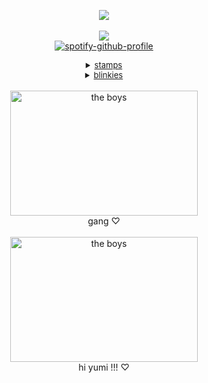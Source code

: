 <div align="center">

![](https://komarev.com/ghpvc/?username=ennis-del-mar&color=f2ddb6&style=plastic&label=✧&base=600)<br>
<br>
<img src="https://file.garden/aEiyzAAiJQqbXoUF/brokeback"><br>
[![spotify-github-profile](https://spotify-github-profile.kittinanx.com/api/view?uid=31blrcsa5a2jfah66gxcy2gdm6he&cover_image=true&theme=novatorem&show_offline=true&background_color=121212&interchange=false&bar_color=b09987&bar_color_cover=false)](https://github.com/kittinan/spotify-github-profile)

<details><summary style="font-size: 13px;" class="mb8"><u>stamps</u> </summary>

<p>
sorry if stamps are repeated i'm kidna stupi d.<br>
<img src="https://camo.githubusercontent.com/cc311d12be8ba74683996d5e3efa3e32b12d3b24b85f3121d52a83d31c374658/68747470733a2f2f66696c652e67617264656e2f5a7663392d5f426b476c3438674153742f74756d626c725f33666139663834386134636339343636396637386534313436373938633961665f37343264633137635f3130302e6a7067"><img src="https://camo.githubusercontent.com/499c4b4f2d53c1ab9f1fab9bdbd432ccbec8fa6f609d0911ac08afe9b08b1cc1/68747470733a2f2f66696c652e67617264656e2f5a7663392d5f426b476c3438674153742f74756d626c725f32346530313239313531323636363435366361313739326462326130396563395f61326466373361315f3130302e706e67"><img src="https://camo.githubusercontent.com/a098b7e8c409c00147cb939be470b2a9e6d1a4da8aa723a1ef35724b780cd13f/68747470733a2f2f66696c652e67617264656e2f5a7663392d5f426b476c3438674153742f74756d626c725f39653464613432363663623833323464306633616632633231343732303830635f34316136666361305f3130302e706e67"><img src="https://camo.githubusercontent.com/97808b82dc1c0578fd484e636e234589db1b3ec6a73e42c797dbc4cc6033651f/68747470733a2f2f66696c652e67617264656e2f5a7663392d5f426b476c3438674153742f676c6f77666163652e676966"><img src="https://camo.githubusercontent.com/e99c5e1a54c541fce65ec905e8788c57552082639ddbb430d54c717ac2a88787/68747470733a2f2f66696c652e67617264656e2f5a7663392d5f426b476c3438674153742f456c657068616e742d7374616d702e676966"><img src="https://camo.githubusercontent.com/c58fa86c85bf92e7c81421a988b7f7250043f7081770ede505488559fd991df7/68747470733a2f2f66696c652e67617264656e2f5a7663392d5f426b476c3438674153742f74756d626c725f33353230653562356330623638663761336666656665653737326638333361305f61336539663965365f3130302e77656270"><img src="https://camo.githubusercontent.com/bbccb36265d65ef47776f022e8dd1c40ea4793edf038aebcb64f2d28818450d7/68747470733a2f2f66696c652e67617264656e2f5a7663392d5f426b476c3438674153742f633131346461333164636439393761643666663639626230613138303338633466363232386437342e706e67"><img src="https://camo.githubusercontent.com/de83394d71a4c79f1b9a264d61fa05ef6e660ca68566d60e8ffce4ca15778fe5/68747470733a2f2f66696c652e67617264656e2f5a7663392d5f426b476c3438674153742f623239366164343665646163366338353432363532613237363136306265363334383564313139322e706e67"><img src="https://camo.githubusercontent.com/ae7f85aa2d84de9abd40b6b3661e572e56298854ad857b9aebaa58080cea165a/68747470733a2f2f66696c652e67617264656e2f5a7663392d5f426b476c3438674153742f34336562303066342e706e67"><img src="https://camo.githubusercontent.com/21f67238eb5ca18221ec1cd0d8601630a853513fd17109cd9fa6b670e6a61829/68747470733a2f2f66696c652e67617264656e2f5a7663392d5f426b476c3438674153742f6231332e706e67"><img src="https://camo.githubusercontent.com/447b059c25a39ce23bc1158f8a833f895f875f29adb0221bf633bf374240e27b/68747470733a2f2f66696c652e67617264656e2f5a7663392d5f426b476c3438674153742f74756d626c725f32346364386366396263346264613162383861356634616265616430313565635f61643332373231375f3130302e6a7067"><img src="https://camo.githubusercontent.com/f902bdb14d2cb47135bdf52ead1cab3a7a21a5a2a29c9be62ce61b6d5a66655e/68747470733a2f2f66696c652e67617264656e2f5a7663392d5f426b476c3438674153742f346463666632656130663163383339303466326330663738346536643433333539633065383932382e676966"><img src="https://camo.githubusercontent.com/f7623acacedb065d0cb6a21b5ff1f5e98505c6d0656ceacbccfb830b577ce254/68747470733a2f2f66696c652e67617264656e2f5a7663392d5f426b476c3438674153742f623731336463653332303437383463383162303436383235616633623363376363666537386466392e676966"><img src="https://camo.githubusercontent.com/e93ead2f1c19ef1c7484294f858c2262859d5e751831c98aea53490476834a75/68747470733a2f2f66696c652e67617264656e2f5a7663392d5f426b476c3438674153742f373564666132303736616433393461383061356563316130303039393631333230373635643636612e676966"><img src="https://camo.githubusercontent.com/1a2943fecade7135d00a99947b3b40d8ba0bf602161d593c946d3f652940866a/68747470733a2f2f66696c652e67617264656e2f5a7663392d5f426b476c3438674153742f74756d626c725f696e6c696e655f6f6e74346d77365373773175357276776a5f3530302e676966"><img src="https://camo.githubusercontent.com/b732639b40b9dd180f63a7932ac73c6dcb0723d38e49465f5385102336134620/68747470733a2f2f66696c652e67617264656e2f5a7663392d5f426b476c3438674153742f73696d6f6e2e676966"><img src="https://camo.githubusercontent.com/a6fcb94e5c9d1848bf4752b9f5e6f0f1214b3ddb9d20c6ebe2609c71d0d685ce/68747470733a2f2f66696c652e67617264656e2f5a7663392d5f426b476c3438674153742f643438633631626261343761646234356435373033313030623537636639623635353433363831342e706e67"><img src="https://camo.githubusercontent.com/f92aaacdfc3856beed3bb00194c9dc04bc4d37bc44d96c084562a5f2513f4c14/68747470733a2f2f66696c652e67617264656e2f5a7663392d5f426b476c3438674153742f6775696e65612e676966"><img src="https://camo.githubusercontent.com/f332484c1b89c0d65b6b75cc15034f6874a58fa80aeb4a696987759562ca6697/68747470733a2f2f66696c652e67617264656e2f5a7663392d5f426b476c3438674153742f6c75762d7a6f6d62696573312e6a7067"><img src="https://camo.githubusercontent.com/618aa25221dcebfd3cac8f0ee519d744247f0bb8fcff706ebb0471a12108e3b9/68747470733a2f2f66696c652e67617264656e2f5a7663392d5f426b476c3438674153742f656d6f73686176656665656c696e68322e676966"><img src="https://camo.githubusercontent.com/a232b5795e48b4ee2c46ea37e4ed7db80fed91f8a274c020ed4c9320591f4365/68747470733a2f2f66696c652e67617264656e2f5a7663392d5f426b476c3438674153742f6361727365617468656164726573742e6a7067"><img src="https://camo.githubusercontent.com/8b76dbec2d4462f1ace0df0ef1197ac6f8a4fe9ed0308cfa03b6af1910c979dd/68747470733a2f2f66696c652e67617264656e2f5a7663392d5f426b476c3438674153742f7072696e636573732e676966"><img src="https://camo.githubusercontent.com/5aa41693ea6f641fc727fc9cc9e90a8d82390f1974ca3c0d6b9c57a6bb01381e/68747470733a2f2f66696c652e67617264656e2f5a7663392d5f426b476c3438674153742f333839323439313531343034636663363937626164336566333130636530643537616637376561342e676966"><img src="https://camo.githubusercontent.com/184625a9341ff18affbd88c0bc2aa50c5b520bf637b403ecfd960d92290e7eef/68747470733a2f2f66696c652e67617264656e2f5a7663392d5f426b476c3438674153742f6c656f706172645f7072696e742e706e67"><img src="https://camo.githubusercontent.com/97024391f44fb1207cf1ca8d4d0208a2df634c6cad7d778dc45fc9254dbf34f9/68747470733a2f2f66696c652e67617264656e2f5a7663392d5f426b476c3438674153742f6e65706574612e676966"><img src="https://camo.githubusercontent.com/72ff32ce68266f23c4ce2a0782e8f09406b3d0bcfd4fe6f36e5f869847d5144d/68747470733a2f2f66696c652e67617264656e2f5a7663392d5f426b476c3438674153742f616561656165616561772e706e67"><img src="https://camo.githubusercontent.com/95d4ad3c7e491aaabf4e111567bfe74c9ef3d5b60f400662b34af458b39ae756/68747470733a2f2f66696c652e67617264656e2f5a7663392d5f426b476c3438674153742f333435346565306362393637313332663630623036636632363562636338623437613331313264622e676966"><img src="https://camo.githubusercontent.com/ac70ac568b454804c4ab5df90f6d18b92325c5d9e9eeb4de56073a428d7787bf/68747470733a2f2f66696c652e67617264656e2f5a7663392d5f426b476c3438674153742f3278444d66794d2e6a7067"><img src="https://camo.githubusercontent.com/8f7a691aea56d79a379b77a31e42a9795c9e2583a29b128f54f1561a7c33e9db/68747470733a2f2f66696c652e67617264656e2f5a7663392d5f426b476c3438674153742f36383164353932302e676966"><img src="https://camo.githubusercontent.com/f4c063bea5fb15da6656a77a318de2b1a1dee58560492dd23f4344f03b82531f/68747470733a2f2f66696c652e67617264656e2f5a7663392d5f426b476c3438674153742f64633833356a372d63323336623833662d373265372d343264392d613135662d3763393466653964376237612e706e67"><img src="https://camo.githubusercontent.com/9fc08ecc134cffcb978128d999cba73241a4ec2952be35dcd69b7b3bbfb6f416/68747470733a2f2f66696c652e67617264656e2f5a7663392d5f426b476c3438674153742f643270643268652d62323834633363622d303130642d343466322d613936332d6466613164356531383562642e676966"><img src="https://camo.githubusercontent.com/24f5635d35cc96df7485b515bdb61ecae39b4cd3349742771131396f521292ec/68747470733a2f2f66696c652e67617264656e2f5a7663392d5f426b476c3438674153742f6461726b5f74726565735f7374616d705f62795f673072656830756e645f64386a6363766b2d66756c6c766965772e706e67"><img src="https://camo.githubusercontent.com/166258db466de5b0dd17bfb987ea02b20ee4b38e3250d6eef7f6936f169e2bd5/68747470733a2f2f66696c652e67617264656e2f5a7663392d5f426b476c3438674153742f35336332663638302e706e67"><img src="https://camo.githubusercontent.com/9c7e86fd43b3250af3e133b037bc8a6198eedde79332da931b333a2b12fd5382/68747470733a2f2f66696c652e67617264656e2f5a7663392d5f426b476c3438674153742f666f726573745f6165735f7374616d705f62795f616d656b696e5f64396f6b3578322d66756c6c766965772e706e67"><img src="https://camo.githubusercontent.com/66eb830f059604f83fb5d6a2e1458729545f72f3f3243c85ead4cc5da8d3fd56/68747470733a2f2f66696c652e67617264656e2f5a7663392d5f426b476c3438674153742f6464376533767a2d34363933656536372d363565332d343764662d383734652d6135363463323361653164392e706e67"><img src="https://camo.githubusercontent.com/816500c61fe6b5167693ea1aa0df997379a0447ab188b8852292274c034dbeed/68747470733a2f2f66696c652e67617264656e2f5a7663392d5f426b476c3438674153742f737461726c69676874732e706e67"><img src="https://camo.githubusercontent.com/ce30e8fe25fb51e0c8403ebfbbf6cb202b223e7e1aa8f8dd26410baa3d89bcc6/68747470733a2f2f66696c652e67617264656e2f5a7663392d5f426b476c3438674153742f66756e6e795f6e6f697365735f62795f6372316b6b33745f643430706267372e706e67"><img src="https://camo.githubusercontent.com/811c7e3890fde8746a97efc59463c4e0bd4c597ab61e980d399bbb715fd26f3c/68747470733a2f2f66696c652e67617264656e2f5a7663392d5f426b476c3438674153742f6973776561722e676966"><img src="https://camo.githubusercontent.com/98fc7f1c8a80767d794bf7d615566fe870c2e0072b4a65702e77ed7c350240b6/68747470733a2f2f66696c652e67617264656e2f5a7663392d5f426b476c3438674153742f74756d626c725f66613262383365653330393534333537643139383864653033646530333861615f32376232613238665f3130302e706e67"><img src="https://camo.githubusercontent.com/a7fcc73f8b18ff37dfbdb5a88eaa767d181b1b97b45f1caff5f21a5247f1a8fe/68747470733a2f2f66696c652e67617264656e2f5a7663392d5f426b476c3438674153742f74756d626c725f39646366373833626464343364336665666636373634343136333162356230375f38323830393665305f3130302e6a7067"><img src="https://camo.githubusercontent.com/6ac29a4e004496c2d266850e2a3e45ae7b789a964a5550828670edc25a16e0cf/68747470733a2f2f66696c652e67617264656e2f5a7663392d5f426b476c3438674153742f74756d626c725f35366534356533613137333532386235353036353732393935633635393430615f31323331633733665f3130302e77656270"><img src="https://camo.githubusercontent.com/eb30aaeaecb94c7b458bdaa57441751fd2589c3551d57a3c91559a3b90e1e182/68747470733a2f2f66696c652e67617264656e2f5a7663392d5f426b476c3438674153742f74756d626c725f31643533643331326530633337343863363862616661643736616464353264305f65363835353433305f3130302e706e67"><img src="https://camo.githubusercontent.com/dfe325ed8634283895a75e0203e6a8b2af87b215ba302bca264e19ad99f2df8b/68747470733a2f2f66696c652e67617264656e2f5a7663392d5f426b476c3438674153742f74756d626c725f35656461646533623438363134386561313836633663333661646532646234665f61343662636235305f3130302e706e67"><img src="https://camo.githubusercontent.com/fd3982a54c95903351a6cad4bd546c98d1d412bb5c8405b320714277ce27eeeb/68747470733a2f2f66696c652e67617264656e2f5a7663392d5f426b476c3438674153742f74756d626c725f32643836666465396563336165326235643866633634376263653331373663325f65313464613638335f3130302e706e67"><img src="https://camo.githubusercontent.com/7507e9923a971647a7f7c0f71b55ff6dd6e469839e7e43bb656e6211e85b5b9d/68747470733a2f2f66696c652e67617264656e2f5a7663392d5f426b476c3438674153742f74756d626c725f38383330333032323434383432636263346336646366303834626566633838665f34626634316534385f3130302e706e67"><img src="https://camo.githubusercontent.com/33b1eb7d34cb12a859115c08b252e797d708e9ed71ccbf3774011502e6a53345/68747470733a2f2f66696c652e67617264656e2f5a7663392d5f426b476c3438674153742f74756d626c725f65333663313033333231633535346536383137663331333237656233376330365f38373366313566375f3130302e706e67"><img src="https://camo.githubusercontent.com/988dafbf2b846573198ac3d4bb3ac33693e29a95589bfbee320dd25044086269/68747470733a2f2f66696c652e67617264656e2f5a7663392d5f426b476c3438674153742f74756d626c725f34653231313062326565623463333433663764356161376566343835613732375f33393763613763315f3130302e706e67"><img src="https://camo.githubusercontent.com/12d7bef9595b689a07e1e8cc2762f81ae5e6ca0607af8b81aef7bec3ab70b0d7/68747470733a2f2f66696c652e67617264656e2f5a7663392d5f426b476c3438674153742f74756d626c725f65336665613835333065353334336433393636396431326234356639333533305f37336562623133625f3130302e6a7067"><img src="https://camo.githubusercontent.com/7c7259282f2b26bfa8dd15610db603e99b6802d62da570a795e6f0a0bcba2ed5/68747470733a2f2f66696c652e67617264656e2f5a7663392d5f426b476c3438674153742f6438352e706e67"><img src="https://camo.githubusercontent.com/3fdda8608659ed4fadb20c508a0c6eeb7e456ea682bacb5e3e58f98c9a7ec4b7/68747470733a2f2f66696c652e67617264656e2f5a7663392d5f426b476c3438674153742f33326135366336632e676966"><img src="https://camo.githubusercontent.com/973a0a7a14b997286116b3ad300328ca7bcb1252d3d9568024b0e43922b1ca68/68747470733a2f2f66696c652e67617264656e2f5a7663392d5f426b476c3438674153742f30396664353139342e706e67"><img src="https://camo.githubusercontent.com/a0fc6d9eaa53b09848ef0b9e1fd27c19c699324f5d23d93e4d3aff69bee68f9a/68747470733a2f2f66696c652e67617264656e2f5a7663392d5f426b476c3438674153742f64396534393232382e706e67"><img src="https://camo.githubusercontent.com/12c3bd78ed30fefaa4a5b01447730ad6180e53475e46808734023aa74ddb33c3/68747470733a2f2f66696c652e67617264656e2f5a7663392d5f426b476c3438674153742f6434313869667a2d35333930633730652d323730372d343636332d626566362d3534663366646164366665622e676966"><img src="https://camo.githubusercontent.com/dc3f6a47ecf2615128ff5aa05e1b98e1240313c109658a642418b897c64f8949/68747470733a2f2f66696c652e67617264656e2f5a7663392d5f426b476c3438674153742f2535455f2535455f7374616d702e676966"><img src="https://camo.githubusercontent.com/907f48887f6a98c815b80f9e0e754e3007387988b794a5876c8100848a87d702/68747470733a2f2f66696c652e67617264656e2f5a7663392d5f426b476c3438674153742f6436366461736f2d66636464643333392d363163342d343862662d623061382d3430323162346565306365362e676966"><img src="https://camo.githubusercontent.com/bef0988df1262f3793f92bc300b33ad1eeba4ef9127a141cd47f122a266e7a51/68747470733a2f2f66696c652e67617264656e2f5a7663392d5f426b476c3438674153742f62657468796c5f7374616d705f62795f7468656e6f6f646c65726562656c5f6438343031307a2d66756c6c766965772e706e67"><img src="https://camo.githubusercontent.com/080131807595dcc33d0c71033f2b61b455834f6448fac40bf378978573d46a76/68747470733a2f2f66696c652e67617264656e2f5a7663392d5f426b476c3438674153742f63726169675f785f74686f6d61735f7374616d705f62795f756e697465647374617465736b69645f6464637378737a2d66756c6c766965772e706e67"><img src="https://camo.githubusercontent.com/d3548667e9aa9fd0fbc0634935f94d00b8cb4b6e50302d322f30608b4707d18c/68747470733a2f2f66696c652e67617264656e2f5a7663392d5f426b476c3438674153742f646339673774772d64326138376632652d643138392d346430632d613561352d6332623465313161623433652e676966"><img src="https://camo.githubusercontent.com/0d540f948396bb696a6e2862bcc7c54c273ced38c51e19b619de83ce311b3abd/68747470733a2f2f66696c652e67617264656e2f5a7663392d5f426b476c3438674153742f63726169675f7475636b65725f7374616d705f62795f736b796c69696e65735f64326e6c30716d2d66756c6c766965772e706e67"><img src="https://camo.githubusercontent.com/b0854f2b638ffe30d3e0f65fb5b0b387b514f9048a107ce13dadc057f2a14eef/68747470733a2f2f66696c652e67617264656e2f5a7663392d5f426b476c3438674153742f64326a677534702d31383361333938622d393364382d343363642d623263332d3234616135613430326437382e676966"><img src="https://camo.githubusercontent.com/15177bd6ff7947d9d771d60d213c3513ab49ef184f58a559433e7e8e444281dd/68747470733a2f2f66696c652e67617264656e2f5a7663392d5f426b476c3438674153742f646f6e6e69655f6461726b6f5f7374616d705f62795f747275626273795f6434666e7879742d66756c6c766965772e706e67"><img src="https://camo.githubusercontent.com/95b0391765a2bc594b5d648bffe7baaff68d871bd778863be14506b14e2e46ca/68747470733a2f2f66696c652e67617264656e2f5a7663392d5f426b476c3438674153742f636f775f7374616d705f62795f7468656d61736b6564616e6464616d6e65645f646872387364682d66756c6c766965772e706e67"><img src="https://camo.githubusercontent.com/be5b63dc9fba2fa6e442c98a6236881c55c6c65e860ed3a4a02ae434da55fb35/68747470733a2f2f66696c652e67617264656e2f5a7663392d5f426b476c3438674153742f736e75666b696e5f7374616d705f62795f627567676f735f64396c397238372d66756c6c766965772e706e67"><img src="https://camo.githubusercontent.com/d284f80f1db54a39fff874bd7c0761e86bb1be10b2dfe63bab6c5cfa8b1ba590/68747470733a2f2f66696c652e67617264656e2f5a7663392d5f426b476c3438674153742f656e6e69732532302831292e706e67"><img src="https://camo.githubusercontent.com/b83128a7da34b30238f1e10ecd67f1edb8e977630c9b19f536db91ee964fed2e/68747470733a2f2f66696c652e67617264656e2f5a7663392d5f426b476c3438674153742f656e6e69736a61636b2532302831292e676966"><img src="https://camo.githubusercontent.com/bd50325c2ccab46fe8062255a5118572a28150f6c17635220504a60c2d8a90dc/68747470733a2f2f66696c652e67617264656e2f5a7663392d5f426b476c3438674153742f646a65357964752d31306334666566352d366134332d343036632d613132342d6239613066333165356361302532302831292e676966"><img src="https://camo.githubusercontent.com/14ef1106a58929b9df8a85fe9d285ffedb9260b32d90c6bf2f0dceb20f30e91f/68747470733a2f2f66696c652e67617264656e2f5a7663392d5f426b476c3438674153742f7374616d70253230283333292e676966"><img src="https://camo.githubusercontent.com/5ed8be285871f69028afab42f5959f521444dbac2a686c01d3c9dd51188a6a8f/68747470733a2f2f66696c652e67617264656e2f5a7663392d5f426b476c3438674153742f65373064356362322e706e67"><img src="https://camo.githubusercontent.com/7043ed7cbbf5f62ccdd55312666cbe6e6c647d54692409d6717c5e39a988b665/68747470733a2f2f66696c652e67617264656e2f5a7663392d5f426b476c3438674153742f323832656464326339623064636534396634353837656137306563623538626232376538343736622e706e67"><img src="https://camo.githubusercontent.com/e9dd82201fc86680e5a177406f032f6d46c22ce896515d67c634a1889bb87985/68747470733a2f2f66696c652e67617264656e2f5a7663392d5f426b476c3438674153742f353635366536396563616263313362346138386638363933383262633839346335653132373832392e706e67"><img src="https://camo.githubusercontent.com/b30341113dbddf5b57f81b9b3925548f3e78c5cd6bc3bd4d56bdd427c256929f/68747470733a2f2f66696c652e67617264656e2f5a7663392d5f426b476c3438674153742f37323433353535385f7538642e706e67"><img src="https://camo.githubusercontent.com/9528ab7981319050f8063725fca8cd6b82c0e1464371e59e4628aa68e8e760c2/68747470733a2f2f66696c652e67617264656e2f5a7663392d5f426b476c3438674153742f66373834653230665f6f726967696e616c2e676966"><img src="https://camo.githubusercontent.com/1e66c2e9afbb02a4e60cbd6e581e0b207aba678788d888fbff127307120394a6/68747470733a2f2f66696c652e67617264656e2f5a7663392d5f426b476c3438674153742f74756d626c725f696e6c696e655f7067726165356d52686131763131646a785f3534302e706e67"><img src="https://camo.githubusercontent.com/4da24f8507c431682f14de0af0cc51f267fed31ea9fd3e6926d4790df299696b/68747470733a2f2f66696c652e67617264656e2f5a7663392d5f426b476c3438674153742f646177327438332d62373632336433612d353639662d343634652d386666302d3031646362366531653666342e706e67"><img src="https://camo.githubusercontent.com/aa1e9bef28f004d5d404f1e45cde9d36b15cac66974f479047609136c54c525f/68747470733a2f2f66696c652e67617264656e2f5a7663392d5f426b476c3438674153742f74756d626c725f30626331633037386462656332353161626535323230346166376530333836635f36643833333266365f3130302e706e67"><img src="https://camo.githubusercontent.com/5b42da672ca1bad6628756f1aa822233145d522ca036754c9b8dc7995122706b/68747470733a2f2f66696c652e67617264656e2f5a7663392d5f426b476c3438674153742f6436626e3974312d32616464333961322d313934662d343733392d393138622d6139383962613262333430312e676966"><img src="https://camo.githubusercontent.com/bb39dd3acdd79d8eec934cac9fb2e0d78dd23f40faf145ac56d681fa79227592/68747470733a2f2f66696c652e67617264656e2f5a7663392d5f426b476c3438674153742f6234322e676966"><img src="https://file.garden/aEiyzAAiJQqbXoUF/tumblr_pxp4oopGC71xbgu08o7_100.webp"><img src="https://camo.githubusercontent.com/8074e937ec7cb10b9cec97b61054f8b5f8a5aa69ff7d7328214cdb82ec5c3d85/68747470733a2f2f66696c652e67617264656e2f5a7663392d5f426b476c3438674153742f47422d372d514d4d622d4d414535782d4c2e706e67"><img src="https://camo.githubusercontent.com/37611ea34f26d0df04ccf6e3e6e23693b3d721c9ac0cd8aaa596b11ffd1554a6/68747470733a2f2f66696c652e67617264656e2f5a7663392d5f426b476c3438674153742f4a537574545a502e706e67"><img src="https://camo.githubusercontent.com/a1c73bfbfdb7c4ccd66d48d48bfb5f993f9b1eb067e19c3eb018e49a4f7bf3c3/68747470733a2f2f66696c652e67617264656e2f5a7663392d5f426b476c3438674153742f54756d626c722d6c2d3137363334373534333836383937312e706e67"><img src="https://camo.githubusercontent.com/f65a0135de09081e9ad085ddc24e57ed28ac75167c42a9e9d8d9ecb979a01495/68747470733a2f2f66696c652e67617264656e2f5a7663392d5f426b476c3438674153742f6431706d6472322d38666666633636652d353830642d343764332d383836382d3735353935386266653438342e676966"><img src="https://camo.githubusercontent.com/8d344c163cde1c6989095c03c4c83c5f3d35edf0fcf6e284729c2c821c9f6925/68747470733a2f2f66696c652e67617264656e2f5a7663392d5f426b476c3438674153742f5374616d702d74656d706c6174652e706e67"><img src="https://camo.githubusercontent.com/cc1c14671d9dfc8be9dca31c033e2c1700f29681a79cbb8975b13d1271220200/68747470733a2f2f66696c652e67617264656e2f5a7663392d5f426b476c3438674153742f6467716d6d71732d31323962346162642d346230632d343735382d623566662d6463306139313338663639342e706e67"><img src="https://camo.githubusercontent.com/4be7f83c9fc9a001e93e2482dc70443f96df07a5ef4b23cf505b91be270a54b2/68747470733a2f2f66696c652e67617264656e2f5a7663392d5f426b476c3438674153742f646271766172352d39353063633237372d343864362d346434612d626662362d6666383037373037316362362e676966"><img src="https://camo.githubusercontent.com/261d1c95c80e0d82a9caf5e138122062edff961495da5daec50fdee1b3c0424a/68747470733a2f2f66696c652e67617264656e2f5a7663392d5f426b476c3438674153742f6579656c696e65722d7374616d702d62792d6b657a7a692d726f73652d643166343533612d66756c6c766965772e706e67"><img src="https://camo.githubusercontent.com/53ac5060e03ffb6af528ce38c2468b85c17a7598981b9c5148592202f294d73b/68747470733a2f2f66696c652e67617264656e2f5a7663392d5f426b476c3438674153742f646234676839792d32366539646337342d313339352d343931662d613034652d3237643465316134653232612e706e67"><img src="https://camo.githubusercontent.com/71f1eda25fd1df9a2217cc304f482b5669c0c083c2fe44420df6fe181a96d8fe/68747470733a2f2f66696c652e67617264656e2f5a7663392d5f426b476c3438674153742f643230656973302d35396533323834342d633862332d346464322d613733302d6233366433376266376662662e676966"><img src="https://camo.githubusercontent.com/34354a00e8397f103258cb63e4c950b7d8e9c0ed839485be802eb6f8a73d38c3/68747470733a2f2f66696c652e67617264656e2f5a7663392d5f426b476c3438674153742f6775696e6561322e676966"><img src="https://camo.githubusercontent.com/a7f46292f1fb4a257a7b6ef62fc90481fcd654e313000b892362bb0430e89e71/68747470733a2f2f66696c652e67617264656e2f5a7663392d5f426b476c3438674153742f646a357574657a2d61323634626133642d636437662d346638372d623934642d3131666439333862613338642e706e67"><img src="https://camo.githubusercontent.com/41cb9373eda1fbd45e4e61e92aebd60ec0b80f043b82b4ec75f18713549700b5/68747470733a2f2f66696c652e67617264656e2f5a7663392d5f426b476c3438674153742f635043726238362e706e67"><img src="https://camo.githubusercontent.com/4fee13e7ba715768fa672be0e9db6ec4236588a94017c87684e6f7ffc182d656/68747470733a2f2f66696c652e67617264656e2f5a7663392d5f426b476c3438674153742f6f726e616d656e742e706e67"><img src="https://camo.githubusercontent.com/58ea84578f4208b8f564c0286318c2385573b88b040581c395ea211ef3fc7bf5/68747470733a2f2f66696c652e67617264656e2f5a7663392d5f426b476c3438674153742f626c696e6b626c696e6b2e676966"><img src="https://camo.githubusercontent.com/04f3dd6101fae67d4c294fdc21ed4f21daacc4bb7a738b271b9d88b748920058/68747470733a2f2f66696c652e67617264656e2f5a7663392d5f426b476c3438674153742f6237316a30596f2e676966"><img src="https://camo.githubusercontent.com/61daec5d62780e9ad98d7e30fe2cfec47869762680b213e48c31db95d1da6d0b/68747470733a2f2f66696c652e67617264656e2f5a7663392d5f426b476c3438674153742f396747496852472e706e67"><img src="https://camo.githubusercontent.com/b19443eb7d0b55c135ae1f9510189b21b6f14d5aeae7e9d88352008dc0591a59/68747470733a2f2f66696c652e67617264656e2f5a7663392d5f426b476c3438674153742f4851574a4a67352e676966"><img src="https://camo.githubusercontent.com/cb6e83f6429f453394069b137cf28e088ddd26848cea25a62442e671f072121f/68747470733a2f2f66696c652e67617264656e2f5a7663392d5f426b476c3438674153742f633552423059362e706e67"><img src="https://camo.githubusercontent.com/da4bdf2cb7554d0d7e67c20da6066be4ad57935a92d6ec0dcbd56caf8d719eda/68747470733a2f2f66696c652e67617264656e2f5a7663392d5f426b476c3438674153742f74756d626c725f64616336646463373363383964303361393436306537626565313632323238615f36393865326665325f3130302e706e67"><img src="https://camo.githubusercontent.com/f201e017d099feec5e82f641e47195bd1b8707d48e4d309163aca03fe8215a82/68747470733a2f2f66696c652e67617264656e2f5a7663392d5f426b476c3438674153742f636c6f75642e706e67"><img src="https://camo.githubusercontent.com/306fe1d9ff042748b75e6bf42f22a533225d0c82374ad9450af6631fdf1ff628/68747470733a2f2f66696c652e67617264656e2f5a7663392d5f426b476c3438674153742f326534623439366633656664376564633764613839643365666530353636326265306563323634322e676966"><img src="https://camo.githubusercontent.com/3793257e7fb9c594b79de5b73b95bd08f0f0cb697134bd6772634c98fa2cf54c/68747470733a2f2f66696c652e67617264656e2f5a7663392d5f426b476c3438674153742f6669676874636c75622e676966"><img src="https://camo.githubusercontent.com/8e1173638bcbcd79819d6cef12d6c813ebaf8cb86bacc920145a4f40e665c23b/68747470733a2f2f66696c652e67617264656e2f5a7663392d5f426b476c3438674153742f73696c6c792e706e67"><img src="https://camo.githubusercontent.com/9590b7fae8fba377f83c9773390209f39d2076e40207b5b0289b815df91663b0/68747470733a2f2f66696c652e67617264656e2f5a7663392d5f426b476c3438674153742f79742d626f7878792e706e67"><img src="https://camo.githubusercontent.com/408a141164789ddf9b7c030d522fb4565097d2de7b3ffa89e4d615ef68318645/68747470733a2f2f66696c652e67617264656e2f5a7663392d5f426b476c3438674153742f736f75746865726e676f7468696331352e706e67"><img src="https://camo.githubusercontent.com/b5de0204e668f61d8acaa484d519ff850a450a972442efeacc2eb4e09483d42a/68747470733a2f2f66696c652e67617264656e2f5a7663392d5f426b476c3438674153742f643772356d31642d61353532653664362d376233352d343030652d393434352d6239326665333336336536392e706e67"><img src="https://camo.githubusercontent.com/8badc5894b6e3baa7513842fe0a865efb94f1860d3032eb0a0113182388fb455/68747470733a2f2f66696c652e67617264656e2f5a7663392d5f426b476c3438674153742f6374726c7a2e706e67"><img src="https://camo.githubusercontent.com/3b04e7b1f0cdfe8a45fe16d2b987de9a14ea21d84b6a322d49b54cd48ea5f360/68747470733a2f2f66696c652e67617264656e2f5a7663392d5f426b476c3438674153742f656d6f392e676966"><img src="https://camo.githubusercontent.com/429c1cf6c4f8633f1eedf7068c740ff5ee964c63918019819744849c89fbb786/68747470733a2f2f66696c652e67617264656e2f5a7663392d5f426b476c3438674153742f5746534c4567722e676966"><img src="https://camo.githubusercontent.com/4e64e84f9f378aaf2d78d80bbb9e1dfe6aa423124dc88970073b6b9ff7546404/68747470733a2f2f66696c652e67617264656e2f5a7663392d5f426b476c3438674153742f74756d626c722d34336434343666306364613439323133306437303465623765373265353438392d36373634633234612d3130302e706e67"><img src="https://camo.githubusercontent.com/f4c909a1884b1f2bf1548edaaa54e73cbcde784c8f0e632bc613fb89152c01e2/68747470733a2f2f66696c652e67617264656e2f5a7663392d5f426b476c3438674153742f64366a6a75367a2d65343938666539382d356632612d346334662d623035382d6135616637663932363235362e706e67"><img src="https://camo.githubusercontent.com/bceefabd03d8f1c7aea0b3b1e617febb0620bf8f78dace90e202cf88873f086f/68747470733a2f2f66696c652e67617264656e2f5a7663392d5f426b476c3438674153742f54756d626c725f6c5f3132303533383731323235313132312e676966"><img src="https://camo.githubusercontent.com/5c0d883b3c000768127c70125677933a168a324652f4ea90a3764fbd29a7bddc/68747470733a2f2f66696c652e67617264656e2f5a7663392d5f426b476c3438674153742f74756d626c725f62626637623434306461353437666532663232323337323832343535353565345f33616363386530355f3130302e77656270"><img src="https://camo.githubusercontent.com/6437b7a6460aa36a67b83cf799e84caeef3188e8251cc4179af9fc19fb0c3757/68747470733a2f2f66696c652e67617264656e2f5a7663392d5f426b476c3438674153742f54756d626c725f6c5f3132303533373339393532333534322e676966"><img src="https://camo.githubusercontent.com/6bc5fd505f1750f1f53ab5ee0892663b70b95afdbe13d02503156e563706e943/68747470733a2f2f66696c652e67617264656e2f5a7663392d5f426b476c3438674153742f643437306134712d38643239306132362d626230632d346565362d613936612d6138663431353138356637352e676966"><img src="https://camo.githubusercontent.com/1c456f14cc2c01651894f195b75bc40a98df96fd44c5228f1e96df53da32df0c/68747470733a2f2f66696c652e67617264656e2f5a7663392d5f426b476c3438674153742f54756d626c725f6c5f3132303533363330323338323133312e676966"><img src="https://camo.githubusercontent.com/30a98e2ad57eeb405561b60c7ba975222ee149dee2abe79a24f025f848b746c2/68747470733a2f2f66696c652e67617264656e2f5a7663392d5f426b476c3438674153742f6579656c696e65722e706e67"><img src="https://camo.githubusercontent.com/4c5decaa01e86c2ad5aef2fbf6ca63294299398c501792d957461d99716a39b1/68747470733a2f2f66696c652e67617264656e2f5a7663392d5f426b476c3438674153742f6431336a3971622d61303833346136652d313237302d346266662d383432372d6461363430306334313931362e676966"><img src="https://camo.githubusercontent.com/3b0f194b19b358e41a0d972073fbce699bf4228a780e4681a25b1099640c3845/68747470733a2f2f66696c652e67617264656e2f5a7663392d5f426b476c3438674153742f74756d626c725f63393936613738326139623662653732643333343766363562643664373938635f31623065623361665f3130302e706e67"><img src="https://camo.githubusercontent.com/40a02ccfa877be18f2f2f53521ce0c7865129904f5b5b79daeb4c5ebf938029d/68747470733a2f2f66696c652e67617264656e2f5a7663392d5f426b476c3438674153742f74756d626c725f61306564306265656363343063303861333065316561633431663431366638315f32366237393033665f3130302e706e67"><img src="https://camo.githubusercontent.com/885135c33786226662cd88a72725afceca88f4fdf0a0c04b98f3959dfd948778/68747470733a2f2f66696c652e67617264656e2f5a7663392d5f426b476c3438674153742f74756d626c725f66313135323532303935323531386139663134386134346235383037626133375f33376562653362655f3130302e77656270"><img src="https://camo.githubusercontent.com/9946fbe211362e0a0314eb1e00138a0cf3d005ff61a37c991aaba2e245162004/68747470733a2f2f66696c652e67617264656e2f5a7663392d5f426b476c3438674153742f7374616d705f5f5f6578637573655f6d795f71756965746e6573735f62795f66756c6c6d6574616c5f7068616e746f6d5f64316c666d77752d66756c6c766965772e706e67"><img src="https://camo.githubusercontent.com/90714406e6709414ba66cbd7909f201549e53dde0f87e2e8a29e2281070fdffe/68747470733a2f2f66696c652e67617264656e2f5a7663392d5f426b476c3438674153742f494d472d383933392e706e67"><img src="https://camo.githubusercontent.com/92167ea7541d57b533731588812bebbb14ba2b4b03c9e94738868d203f71d00f/68747470733a2f2f66696c652e67617264656e2f5a7663392d5f426b476c3438674153742f643263357a64732d38393030396637382d333662662d343961362d613234342d6534653831616135616230632e676966"><img src="https://camo.githubusercontent.com/96264b3729971a9d0630575a8ab0ccbbf45d24312d431e898c31408ea6b05d3d/68747470733a2f2f66696c652e67617264656e2f5a7663392d5f426b476c3438674153742f74756d626c725f32326237313761346236663834363162316133386362373036336234616339355f38616230623333365f3130302e6a7067"><img src="https://camo.githubusercontent.com/0f52c884ae2a60b759044a86e9e5a84c11fa4b7dda64595da8b8aa5302a1c7db/68747470733a2f2f66696c652e67617264656e2f5a7663392d5f426b476c3438674153742f54756d626c725f6c5f3132303534323732373334393930362e676966"><img src="https://camo.githubusercontent.com/b6871f58c37a76f3df132eed0612149518c37ac33628d48c00e3fe582a5e8790/68747470733a2f2f66696c652e67617264656e2f5a7663392d5f426b476c3438674153742f37653861333537622e706e67"><img src="https://camo.githubusercontent.com/b50cb5c559c19f2954fe399226416dbc839ce734daa315dc49287d98591257f3/68747470733a2f2f66696c652e67617264656e2f5a7663392d5f426b476c3438674153742f726566726573682e676966"><img src="https://camo.githubusercontent.com/0e95b1f0283e2919ef78a4352d38a5be7bd4362defd7ff306e09ae04f6fe7731/68747470733a2f2f66696c652e67617264656e2f5a7663392d5f426b476c3438674153742f74756d626c725f33623663373030313964663365376530326530666462646162323236383132325f64386662373230635f3130302e706e67"><img src="https://camo.githubusercontent.com/e17fb87bfe7070139183b57ddb026d39b903a0383313bf153d9320e4cf945116/68747470733a2f2f66696c652e67617264656e2f5a7663392d5f426b476c3438674153742f34343430353636305f774a732e706e67"><img src="https://camo.githubusercontent.com/c52259bcc3701c00a59383204d46f7fe75d106189b523e02452c71b4d972a972/68747470733a2f2f66696c652e67617264656e2f5a7663392d5f426b476c3438674153742f74756d626c725f30633164626137386338623432356638333830323838353836373932396630375f30613764373965385f3130302e77656270"><img src="https://camo.githubusercontent.com/a184decb7ae4bab11874de91b163d29e86c1e1b99a8ebc6a8c8812d1b75c3373/68747470733a2f2f66696c652e67617264656e2f5a7663392d5f426b476c3438674153742f74756d626c725f38386164383632633034333439316331303636323932336439303637613835665f32633238313334305f3130302e706e67"><img src="https://camo.githubusercontent.com/ddafe81cb814572c16b631260fe0c6794dcbb8d696354acb7f1951368e5518a6/68747470733a2f2f66696c652e67617264656e2f5a7663392d5f426b476c3438674153742f556e7469746c65643633352d32303233303532393135353035302e706e67"><img src="https://camo.githubusercontent.com/d3f879421b90fe34a14aae099635a1da709eb0651a0aa11a7ccf0b7ae1ae9bbe/68747470733a2f2f66696c652e67617264656e2f5a7663392d5f426b476c3438674153742f6a6f686e626c756e742e676966"><img src="https://camo.githubusercontent.com/f954bc9a574deb23a93db4010a5c6999b1fa2300954ca39050304235935f88e3/68747470733a2f2f66696c652e67617264656e2f5a7663392d5f426b476c3438674153742f7374616d705f706172616d6f72652e706e67"><img src="https://camo.githubusercontent.com/125b27bf24868bdc25da7c14981484a614753f7d1049caaf477dc3687fbfc3ef/68747470733a2f2f66696c652e67617264656e2f5a7663392d5f426b476c3438674153742f695f6c6f76655f736e6f775f5f62795f695f7374616d702d64327a706a78382e676966"><img src="https://camo.githubusercontent.com/0374803db6eee62a949bc21f1001bc8d00bd02045e7bedfe3a2e8c4dfc0489c2/68747470733a2f2f66696c652e67617264656e2f5a7663392d5f426b476c3438674153742f643536613165392d63363936653363612d666163362d346362622d393131312d6534343737323138633034382e676966"><img src="https://camo.githubusercontent.com/211874ce6bde8ab95bb2abfc7216c46790fcdd52c6172cdddb04fb0bb37558b8/68747470733a2f2f66696c652e67617264656e2f5a7663392d5f426b476c3438674153742f6468376a7768782d62356461303432342d626433372d343735622d623034612d6238316462326331393735342e676966"><img src="https://camo.githubusercontent.com/96c6120af4423a45e12222e4834563314411068b5109e9d4d05a2c9f903ccfd9/68747470733a2f2f66696c652e67617264656e2f5a7663392d5f426b476c3438674153742f643734697864382d39346466336139332d313861372d343031642d616363612d3166376466323939313837302e706e67"><img src="https://camo.githubusercontent.com/31c42a5bfed5e48dc445a0af6dde4cc1f04cb5cbca0d3294e495facf847725eb/68747470733a2f2f66696c652e67617264656e2f5a7663392d5f426b476c3438674153742f643739727a6f382d66323639363436342d333638302d346163352d613634632d3538613761306362363830302e706e67"><img src="https://camo.githubusercontent.com/5e65f464a91f2369971dcab75d03a2fc6d8220cb09d943f8edf4b795458c4488/68747470733a2f2f66696c652e67617264656e2f5a7663392d5f426b476c3438674153742f6b6c652e706e67"><img src="https://camo.githubusercontent.com/815ee9ce7549bb2854813904abfffb03077a544f9d665d3d37d4ca57abe877f0/68747470733a2f2f66696c652e67617264656e2f5a7663392d5f426b476c3438674153742f6633352e706e67"><img src="https://camo.githubusercontent.com/487331b4f342762c47e4c2d46a0d4b556c021b7fd7a0a3f6143f4b528561d6bb/68747470733a2f2f66696c652e67617264656e2f5a7663392d5f426b476c3438674153742f64643475756a772d37333733373235352d376665352d343163662d626463312d3662623864663935306664372e706e67"><img src="https://camo.githubusercontent.com/2fcbd8b693c6c2b362aaba23fb6a66f4b7685b26c4bd2e9f357f6b49c170355f/68747470733a2f2f66696c652e67617264656e2f5a7663392d5f426b476c3438674153742f74756d626c725f64626237643165366536363735643932656162353462643934336462346163625f31663334643365635f3130302e706e67"><img src="https://camo.githubusercontent.com/e93727e5a7787d320b94e8cd1f9957c2561052e8b5d3e6125efe781688efadc3/68747470733a2f2f66696c652e67617264656e2f5a7663392d5f426b476c3438674153742f74756d626c725f61386463656138316232383536303664363330356336353961616663623761345f31396361303434395f3130302e706e67"><img src="https://camo.githubusercontent.com/73adaf56ab34cd27fabd7480903f0add9cc65d166a2285f21ff3ba7491de7970/68747470733a2f2f66696c652e67617264656e2f5a7663392d5f426b476c3438674153742f74756d626c725f37656639636237343464323236666162316662333830343537656432343363665f61383830343434645f3130302e77656270"><img src="https://camo.githubusercontent.com/9bf6fbad82421520ed6739b05db6d6d9b365afc7d18e2ffc0af219bb07a93fc1/68747470733a2f2f66696c652e67617264656e2f5a7663392d5f426b476c3438674153742f64326f666e336a2d62343234353137622d363264362d343266302d613533302d6139623066623933346138302e676966"><img src="https://camo.githubusercontent.com/6b39fd00fbc0961bb679c2ffb38543808ad211fe8db3b3388fdb15c61219ea63/68747470733a2f2f66696c652e67617264656e2f5a7663392d5f426b476c3438674153742f646136717879672d62383462653338322d336338372d343837622d383765662d6534383166363163363538392e706e67"><img src="https://camo.githubusercontent.com/e5aaee9bfcf7e817e4564117cff0e1439136ac31decd7485a5fdcff9b0be2afe/68747470733a2f2f66696c652e67617264656e2f5a7663392d5f426b476c3438674153742f6467677534616c2d34666636623638352d616632382d343837382d393764312d6230363361316563633533312e676966"><img src="https://camo.githubusercontent.com/220ffc750162805922da4c8fee01a46b5672d636bac7132ba09cb25bdf69030a/68747470733a2f2f66696c652e67617264656e2f5a7663392d5f426b476c3438674153742f6467677533386a2d31363864386139342d316432372d343363622d616665302d3839323263393863303134372e676966"><img src="https://camo.githubusercontent.com/60bcb6cd88922be5591cd4bc0aac8074b26c293c2317fa5a2ef6448f8fe6aa11/68747470733a2f2f66696c652e67617264656e2f5a7663392d5f426b476c3438674153742f626c61636b2d64726573736573342e706e67"><img src="https://camo.githubusercontent.com/ef4302a72793b6b9536793a6cd23f24eaa74d2a7059bc0132f0b0fae4784f9b7/68747470733a2f2f66696c652e67617264656e2f5a7663392d5f426b476c3438674153742f667572726574322e706e67"><img src="https://camo.githubusercontent.com/4fccabc568e039cba2697cdb47e7521b0a9e14978bdecabf2d89a8578524176a/68747470733a2f2f66696c652e67617264656e2f5a7663392d5f426b476c3438674153742f74756d626c725f64313835623237383838333235373232373362323432306338613863313133655f62366463653030625f3130302e706e67"><img src="https://camo.githubusercontent.com/144c08ce7e399ea2bcdbfb56715b9b5491dc8554501a280da638e76a28140db7/68747470733a2f2f66696c652e67617264656e2f5a7663392d5f426b476c3438674153742f74756d626c725f65316632376466333666666434613263633932343163633136326137333866345f62393234346461345f3130302e706e67"><img src="https://camo.githubusercontent.com/83209dadaab363db0cf6ec25f89df9ceb398d13229d6fe9dc1dd3eb8c1b26320/68747470733a2f2f66696c652e67617264656e2f5a7663392d5f426b476c3438674153742f74756d626c725f38626266373136383266393361633333316331343963346266366430383139655f37376436383565635f3130302e706e67"><img src="https://camo.githubusercontent.com/92eab2e4f49d18c8af3b93c7ac4ed18f4a303e0cacd97d38aa5bde531e3fa9e4/68747470733a2f2f66696c652e67617264656e2f5a7663392d5f426b476c3438674153742f64677777797a322d36396231623330662d336335632d343236352d393035392d3264663830393935663932632e676966"><img src="https://camo.githubusercontent.com/2afd2be6701831b1afbb9ddb1e4a7685b68adaa7f65332f81d70e75ac931b8cf/68747470733a2f2f66696c652e67617264656e2f5a7663392d5f426b476c3438674153742f31313731383235773735653737707873772e676966"><img src="https://camo.githubusercontent.com/3c01cb95c563d161101533743550c1a2649fea0c54bbe22af5f25d9295b7dcc3/68747470733a2f2f66696c652e67617264656e2f5a7663392d5f426b476c3438674153742f313835383733382d65366561382e676966"><img src="https://camo.githubusercontent.com/e8681d20c1be9209742e9ab22b420032893273c25c602987815411bc73749bf4/68747470733a2f2f66696c652e67617264656e2f5a7663392d5f426b476c3438674153742f736869702e706e67"><img src="https://camo.githubusercontent.com/47afc84bde4cb0b5fd3df48edb9ade7ec6fb560a2303a6fc7b129901221ed10e/68747470733a2f2f66696c652e67617264656e2f5a7663392d5f426b476c3438674153742f616e696d616c732d68616d737465722e676966"><img src="https://camo.githubusercontent.com/b1e9407c7583ff93ac45bd85e3606411e56e68d75e3c5c9bda0c51350b70d1a6/68747470733a2f2f66696c652e67617264656e2f5a7663392d5f426b476c3438674153742f43416f6b3862752e676966"><img src=""><img src="https://64.media.tumblr.com/3496654af3baa66e110568f3a5a2ef88/a31d88eb88d4582e-d2/s100x200/66d65c0edd5f26ccea483b6b8b550d0f1e6638ac.pnj"><img src="https://64.media.tumblr.com/c609d34fe0daa9ddd7e34fac2d706561/a0037b287e011bbd-03/s100x200/c0ff5ce387833234600c13a92d955795c1e924e8.pnj"><img src="https://64.media.tumblr.com/8a38402d0a7686bccd282a20fee5775d/a0037b287e011bbd-f8/s100x200/cbb0123a5f64b017c1a218b23fb62b726cc8a20c.gifv"><img src="https://64.media.tumblr.com/09fea44e99c7fe3cb0bacf95cfef631d/09ed613974f5691b-41/s100x200/53e54f449f6d14846feb377a0ceb3ab17e167b74.pnj"><img src="https://64.media.tumblr.com/9fdb180dde2152e2a3f8d65e9f787248/7ee776a47de38779-a5/s100x200/2e8cb109dbcba94fcb2bf064f5cf8156096a9192.gifv"><img src="https://64.media.tumblr.com/e95e18b1bc2e3b833c04fec4533d4c77/7ee776a47de38779-bb/s100x200/fdd8867078d94ad98dcaa0445c3e3325598da8c6.gifv"><img src="https://64.media.tumblr.com/211e13187cdcd153e98433e250f5e946/05e51809ca144598-75/s100x200/a450da7d57407ead0a3aa26948306310c37e060d.pnj"><img src="https://64.media.tumblr.com/5cc2b6660db0e04ceba862ff630796be/5ac7c5d6f23cab0a-35/s100x200/562cb97b97dfd80c78effe1439f5c3bb21425518.gifv"><img src="https://64.media.tumblr.com/8b842585b295bc3334e88d39627480b9/6f072ea04e7b6c72-8d/s100x200/1b3c2bc9565ad72a938204818edf210eb9ad9033.gifv"><img src="https://64.media.tumblr.com/8ef6d8e6c69c6965ac635fe9293d7d64/6f072ea04e7b6c72-6f/s100x200/1ef325c98fdc63cf9f80909a2a83349ebfa62977.gifv"><img src="https://64.media.tumblr.com/a1b90fbd2cca8060852be47e15129df9/6f072ea04e7b6c72-00/s100x200/0eab4e94d736375c76e54393a49af187a47a2331.gifv"><img src="https://64.media.tumblr.com/78f8c35c09d1fc437367ce27706ec123/704f4ace9de71c4b-54/s100x200/e9fca207a02b069083f925a5b15ace34aff0eadf.pnj"><img src="https://64.media.tumblr.com/74f06c050ab0dc6600c54d50c79300a9/704f4ace9de71c4b-76/s100x200/518c320064122f8bd85ed1ad842a142bf38594e8.pnj"><img src="https://file.garden/aEiyzAAiJQqbXoUF/Al00ndr44.gif"><img src="https://file.garden/aEiyzAAiJQqbXoUF/british-glomps-you-tallyho.png"><img src="https://file.garden/aEiyzAAiJQqbXoUF/martith5.png"><img src="https://file.garden/aEiyzAAiJQqbXoUF/loupdenuitDA.gif"><img src="https://file.garden/aEiyzAAiJQqbXoUF/ahoy-desDA1.png"><img src="https://file.garden/aEiyzAAiJQqbXoUF/crvyons4.png"><img src="https://file.garden/aEiyzAAiJQqbXoUF/goatgutzuponDA1.jpg"><img src="https://file.garden/aEiyzAAiJQqbXoUF/pricefieldpleaseDA.gif"><img src="https://file.garden/aEiyzAAiJQqbXoUF/horsie.gif"><img src="https://file.garden/aEiyzAAiJQqbXoUF/tumblr_33d729a1f05541980e40cd884aab2ab6_13ef7e9c_100.png"><img src="https://file.garden/aEiyzAAiJQqbXoUF/knives_and_pens_by_winter_ame.gif"><img src="https://file.garden/aEiyzAAiJQqbXoUF/vague%20stamp%20is%20vague.gif"><img src="https://file.garden/aEiyzAAiJQqbXoUF/i%20love%20my%20friends%20the%20way%20they%20are.png"><img src="https://file.garden/aEiyzAAiJQqbXoUF/the%20warning%20stamp.gif"><img src="https://file.garden/aEiyzAAiJQqbXoUF/p%20emoticon.png"><img src="https://file.garden/aEiyzAAiJQqbXoUF/tldr.gif"><img src="https://file.garden/aEiyzAAiJQqbXoUF/pretty%20tufto.png"><img src="https://file.garden/aEiyzAAiJQqbXoUF/secretary%20stamp.png"><img src="https://file.garden/aEiyzAAiJQqbXoUF/Kate%20marsh%20stamp%202.gif"><img src="https://file.garden/aEiyzAAiJQqbXoUF/whatever.gif"><img src="https://file.garden/aEiyzAAiJQqbXoUF/heather%20stamp.gif"><img src="https://file.garden/aEiyzAAiJQqbXoUF/flickering%20crosses.gif"><img src="https://file.garden/aEiyzAAiJQqbXoUF/weapons%20stamp.png"><img src="https://file.garden/aEiyzAAiJQqbXoUF/run%20stamp.gif"><img src="https://file.garden/aEiyzAAiJQqbXoUF/wings.png"><img src="https://file.garden/aEiyzAAiJQqbXoUF/My%20dads%20not%20a%20phone%20stamp.gif"><img src="https://file.garden/aEiyzAAiJQqbXoUF/linkin%20park.gif"><img src="https://file.garden/aEiyzAAiJQqbXoUF/panchiko%20deathmetal%20stamp.png"><img src="https://file.garden/aEiyzAAiJQqbXoUF/meanpeople.png"><img src="https://file.garden/aEiyzAAiJQqbXoUF/3813e8ad-fc32-436b-891f-e4461ebce2a0.png"><img src="https://file.garden/aEiyzAAiJQqbXoUF/d320362a.png"><img src="https://file.garden/aEiyzAAiJQqbXoUF/IMG_0393.png"><img src="https://file.garden/aEiyzAAiJQqbXoUF/this_is_how_i_feel_by_mr_stamp.gif"><img src="https://file.garden/aEiyzAAiJQqbXoUF/djn5p4-bae884ac-dc8d-47a2-a5e8-483c9266e2f9.gif"><img src="https://file.garden/aEiyzAAiJQqbXoUF/tumblr_53b0381b186d3b4fc38e509bc459cc11_66c5cd4c_100.png"><img src="https://file.garden/aEiyzAAiJQqbXoUF/tumblr_c00b289c070c9b0180f035d6187cb1ab_ef119bdb_100.png"><img src="https://file.garden/aEiyzAAiJQqbXoUF/dagjcum-8795bd62-ed8e-47f4-9838-82e7a54909ec.gif"><img src="https://file.garden/aEiyzAAiJQqbXoUF/tumblr_3ad3aabff10e712e74f0c6034ffeaead_96e1b7e3_100.png"><img src="https://file.garden/aEiyzAAiJQqbXoUF/ok.png"><img src="https://file.garden/aEiyzAAiJQqbXoUF/tumblr_2904f5400a8836f0bace80c6ad524771_47ddc94c_100.gif"><img src="https://file.garden/aEiyzAAiJQqbXoUF/tumblr_4d4e6ba79496ee90818cc0ec1fbaeec8_fe3f5b94_100.webp"><img src="https://file.garden/aEiyzAAiJQqbXoUF/tumblr_985391c6afe00772d80649ee400a6a68_e42b8138_100.png"><img src="https://file.garden/aEiyzAAiJQqbXoUF/tumblr_243f831dfb3a859ee8d453dfe28861f9_f952dcbc_100.webp"><img src="https://file.garden/aEiyzAAiJQqbXoUF/e4975c11.jpg"><img src="https://file.garden/aEiyzAAiJQqbXoUF/78b3d365.gif"><img src="https://file.garden/aEiyzAAiJQqbXoUF/5f4db0ef.jpg"><img src="https://file.garden/aEiyzAAiJQqbXoUF/0110d122.jpg"><img src="https://file.garden/aEiyzAAiJQqbXoUF/tumblr_a1efa3bf9c58932f0d2a8137f44be530_42de5aa6_100.webp"><img src="https://file.garden/aEiyzAAiJQqbXoUF/d2i68x2-d6065526-6580-47b1-901a-17057431a898.gif"><img src="https://file.garden/aEiyzAAiJQqbXoUF/058_by_crypticgoth_dbinwi8-fullview.png"><img src="https://file.garden/aEiyzAAiJQqbXoUF/i_love_white_stamp_by_redhedinsanity_d10ar7i-fullview.png"><img src="https://file.garden/aEiyzAAiJQqbXoUF/i_love_emo_boys_stamp_by_scythes_stamps_dhkrp7f-fullview.png"><img src="https://file.garden/aEiyzAAiJQqbXoUF/emo_love_stamp_by_goatgutzupon_diaouij-fullview.jpg"><img src="https://file.garden/aEiyzAAiJQqbXoUF/dj39ph3-342bceed-07e0-470c-83b9-7fd500e3b1d0.gif"><img src="https://file.garden/aEiyzAAiJQqbXoUF/b36.gif"><img src="https://file.garden/aEiyzAAiJQqbXoUF/b37.gif"><img src="https://file.garden/aEiyzAAiJQqbXoUF/b14.gif"><img src="https://file.garden/aEiyzAAiJQqbXoUF/handwriting.gif"><img src="https://file.garden/aEiyzAAiJQqbXoUF/forest1.png"><img src="https://file.garden/aEiyzAAiJQqbXoUF/mituna.png"><img src="https://file.garden/aEiyzAAiJQqbXoUF/pluto2.png"><img src="https://file.garden/aEiyzAAiJQqbXoUF/pom4.webp"><img src="https://file.garden/aEiyzAAiJQqbXoUF/Untitled444-20240430114124.png"><img src="https://file.garden/aEiyzAAiJQqbXoUF/IMG-1222.gif"><img src="https://file.garden/aEiyzAAiJQqbXoUF/tumblr_7727558d37aa33a0f5cfe7511de21197_85a5ff88_100.png"><img src="https://file.garden/aEiyzAAiJQqbXoUF/d13.gif"><img src="https://file.garden/aEiyzAAiJQqbXoUF/tumblr_96e69a036b4c2e84a464fe9ad41ae495_2fc6d547_100.webp"><img src="https://file.garden/aEiyzAAiJQqbXoUF/tumblr_7c7a7105d29113e33e12c6cf8dc5a886_19ef918f_100.webp"><img src="https://file.garden/aEiyzAAiJQqbXoUF/tumblr_558da126d92e97a87c51ee1fcbd7d651_e33c4309_100.png"><img src="https://file.garden/aEiyzAAiJQqbXoUF/d63dkei-f4ec7ba4-659c-4530-9184-01d7b1644e2d.gif"><img src="https://file.garden/aEiyzAAiJQqbXoUF/d5ecqgt-48addcda-a730-4db9-aa77-2f36c7b0d469.gif"><img src="https://file.garden/aEiyzAAiJQqbXoUF/d2v9t2z-df122b4b-e481-487f-b8a7-e27f97e327d1.png">
<br>
<br>
<img src="https://file.garden/Zvc9-_BkGl48gASt/nepali_language_level_intermediate_by_theflagandanthemguy-d9f0qx5.png"><img src="https://file.garden/Zvc9-_BkGl48gASt/d9f0qt5-0b9f4b52-4686-4c09-acd9-ecf5a6cd6b24.png"><img src="https://file.garden/Zvc9-_BkGl48gASt/british_english_language_level_native_by_animexcaso-d81jajs.png">
</details>

<details><summary style="font-size: 13px;" class="mb8"><u>blinkies</u> </summary>

<p>

<img src="https://camo.githubusercontent.com/dd30e0df59a85a007b9c8e29fe8f168d4c772491a2cad040757f130c36fd71b6/68747470733a2f2f66696c652e67617264656e2f5a7663392d5f426b476c3438674153742f6f68696f6973666f726c6f76657273322e676966"><img src="https://camo.githubusercontent.com/22e46b405934d8011731304ebb68552067c21bb64699392c892f1c436658b15a/68747470733a2f2f66696c652e67617264656e2f5a7663392d5f426b476c3438674153742f70726f7564706f7365722e676966"><img src="https://camo.githubusercontent.com/ecc19c35c58f14e58d61a903667177efc34cb5edf93550306c6d50e89a4a5812/68747470733a2f2f66696c652e67617264656e2f5a7663392d5f426b476c3438674153742f79382e676966"><img src="https://camo.githubusercontent.com/988753f526fcaf935e0df198198209d3118cc4351c2a667ac9060bd1c0dffaf3/68747470733a2f2f66696c652e67617264656e2f5a7663392d5f426b476c3438674153742f62656c74626c696e6b69652e676966"><img src="https://camo.githubusercontent.com/3ebc54a0e4bda0e9d3c6d4940d060f1c1024f827b13efdb338024234827a1d24/68747470733a2f2f66696c652e67617264656e2f5a7663392d5f426b476c3438674153742f74756d626c725f35633136633861663462333462363565633832396634656665313639323337365f33636539653563635f3235302e77656270"><img src="https://camo.githubusercontent.com/226ec61df18eb19a2b7df025e6e31414fb01412f8f4836adf1e9678b0ce0c537/68747470733a2f2f66696c652e67617264656e2f5a7663392d5f426b476c3438674153742f74756d626c725f37383966343634316137633634313539653139623666376162376132343932655f38643965366635335f3235302e77656270"><img src="https://camo.githubusercontent.com/746b7640fe462b7f0be6438c4d4a6162d7df7cd5888760ccbe755cc1569b67b0/68747470733a2f2f66696c652e67617264656e2f5a7663392d5f426b476c3438674153742f74756d626c725f65366535353630666336323139666138376633396464373365393032613838365f32646266306637325f3235302e77656270"><img src="https://camo.githubusercontent.com/f30b5c9c7d513c12760d2242f6fba59e00cb47e0a7c91cd8520cb0b73e0e065a/68747470733a2f2f66696c652e67617264656e2f5a7663392d5f426b476c3438674153742f6335382e676966"><img src="https://camo.githubusercontent.com/03030d9a304157f7e3157d1179355416f7bcc97c90fdb4a5ee57b48d31b91976/68747470733a2f2f66696c652e67617264656e2f5a7663392d5f426b476c3438674153742f7a32302e676966"><img src="https://camo.githubusercontent.com/cdd04dc1e6a0b200426d7ebb9689cadaad6ab0c1ef5d703ecdc5b3fc3a955cc8/68747470733a2f2f66696c652e67617264656e2f5a7663392d5f426b476c3438674153742f7835332e676966"><img src="https://camo.githubusercontent.com/0aedfe7ff2a49c1ba60d6a4cfe5062d6094e52ca77e4199e2c47ee0cb08b813d/68747470733a2f2f66696c652e67617264656e2f5a7663392d5f426b476c3438674153742f74756d626c725f39643163383535656638386464386232363030393961666364303034633162355f31386235316365345f3235302e77656270"><img src="https://camo.githubusercontent.com/f5b24561d540d282c5c6a3d0df61fe2d88d92af2876293a57a9e56d5e1c8091c/68747470733a2f2f66696c652e67617264656e2f5a7663392d5f426b476c3438674153742f74756d626c725f62623034363839313932303432363839633834326236343733646237333362375f35633332346262355f3235302e77656270"><img src="https://camo.githubusercontent.com/e2698604ba349e54217bf5eac51f33efcd7b3dbc085d559a218475e90a702a8a/68747470733a2f2f66696c652e67617264656e2f5a7663392d5f426b476c3438674153742f6335392e676966"><img src="https://camo.githubusercontent.com/2c7669f0e2ac7afc54f2f7dcf996cd0cb2dac094c1754f35150ea576bbf1dd90/68747470733a2f2f66696c652e67617264656e2f5a7663392d5f426b476c3438674153742f7132392e676966"><img src="https://camo.githubusercontent.com/d33dbaa4aec0e36ae95e064bc81cd3e165dcb6e1617e0f1e4312ea2f87610225/68747470733a2f2f66696c652e67617264656e2f5a7663392d5f426b476c3438674153742f7832372e676966"><img src="https://camo.githubusercontent.com/924ed3ccfe9ed1fea4a5d72c0d8caa977fbed40b71cf0bd8f422f5b3562094d6/68747470733a2f2f66696c652e67617264656e2f5a7663392d5f426b476c3438674153742f61706865782e676966"><img src="https://camo.githubusercontent.com/34bbe6fcb6a76435890b52774884b2aefd1129b5b21880607c6d9b86d568ad7e/68747470733a2f2f66696c652e67617264656e2f5a7663392d5f426b476c3438674153742f626f726e746f6469652e676966"><img src="https://camo.githubusercontent.com/15098e821951f24ede48ccb3f7ff93da7ee7d59b673751773acf242059142517/68747470733a2f2f66696c652e67617264656e2f5a7663392d5f426b476c3438674153742f6461253230626c696e6b69652e676966"><img src="https://camo.githubusercontent.com/60c110ef6f9fafaeff7a440127708d69409196ff1b4b622aa87aaa7cb4ed3992/68747470733a2f2f66696c652e67617264656e2f5a7663392d5f426b476c3438674153742f626c696e6b696573436166652d5a672e676966"><img src="https://camo.githubusercontent.com/abd116e0b7e3d70998ad83404b11e1e47314ab92f959906829fc10242ccf7d00/68747470733a2f2f66696c652e67617264656e2f5a7663392d5f426b476c3438674153742f37323330393832375f7542482e676966"><img src="https://camo.githubusercontent.com/41e2a012af8be2cedd56accd3ed9c4eaf0b7024904e8f99db132b5e7d97a92a9/68747470733a2f2f66696c652e67617264656e2f5a7663392d5f426b476c3438674153742f37323330393032375f6a32642e676966"><img src="https://camo.githubusercontent.com/d12dc35bafa1d6359e71de74547985df32d9ddcf408713bbe398170c966a5da6/68747470733a2f2f66696c652e67617264656e2f5a7663392d5f426b476c3438674153742f54756d626c725f6c5f3132303534353433343331343730372e676966"><img src="https://camo.githubusercontent.com/30ecb8d1f04a67691c99470122fb736d368a2da1c8942fbaf027be7157388e41/68747470733a2f2f66696c652e67617264656e2f5a7663392d5f426b476c3438674153742f54756d626c725f6c5f3132303534343033313536323237362e676966"><img src="https://camo.githubusercontent.com/8ceb7eb0a2fdab33cff92bab11af9b1c15ff829e457e29bbaf41ae8adee5acf0/68747470733a2f2f66696c652e67617264656e2f5a7663392d5f426b476c3438674153742f37323334373432335f78484d2e676966"><img src="https://camo.githubusercontent.com/1664a6d00cb6dd8cffc3b3ac1098bac24cd2a0a36ffa96bc92c20c8d4700a770/68747470733a2f2f66696c652e67617264656e2f5a7663392d5f426b476c3438674153742f74756d626c725f34323461303263356363636263623839306636333730386238643337613966325f61376632363236345f3235302e77656270"><img src="https://camo.githubusercontent.com/2e88483b8cda4576bacd2cd86a0eb3317d7499e42fe0b43e37f77471aea1a505/68747470733a2f2f66696c652e67617264656e2f5a7663392d5f426b476c3438674153742f37323432373138305f506a452e676966"><img src="https://camo.githubusercontent.com/ce35b4bce70ee222e7c8adb6b7991e3e7ba71a548eb45fc5c8da843d79364456/68747470733a2f2f66696c652e67617264656e2f5a7663392d5f426b476c3438674153742f63622e77656270"><img src="https://64.media.tumblr.com/57bf511b17b05cdb3dde016efa27b499/dc4189d05dad86ae-b0/s250x400/310c26d850553bea25cac8682b23aac363367133.gifv"><img src="https://64.media.tumblr.com/236e2e76661d04512cde9075e612dde0/dc4189d05dad86ae-53/s250x400/b7db683f9f7bdb737417485ae97981e8bebe8678.gifv"><img src="https://64.media.tumblr.com/64293444f9517763478a14105492d46b/05e51809ca144598-90/s250x400/b53f409a82ac991568bd7365725552e2aa9b1556.gifv"><img src="https://64.media.tumblr.com/c61a551b25f610bf9285966fed8ad134/05e51809ca144598-86/s250x400/6ed6683d57d6bea36890fe10cc195d7c30669a28.gifv"><img src="https://64.media.tumblr.com/1b8b59625fc7d6906340f26fb2e719b5/05e51809ca144598-aa/s250x400/d8f6c19a6d721068205bce0aafed6440e551f449.gifv"><img src="https://64.media.tumblr.com/d28fd262198c65aaf03a24f17cf9804c/a30a04cf9488f6fc-0f/s250x400/e3de3592139b63e3f91312458ea0f47fa8fa1ad2.gifv"><img src="https://64.media.tumblr.com/6a7d521bdc0ea8a4fd55b8d0bd4e48c3/a30a04cf9488f6fc-61/s250x400/8287475a296988aa8d3e930f848b490a84f773f9.gifv"><img src="https://64.media.tumblr.com/7b507c379d682e4ef55e772b3537c6a7/d416d34ccc1cc73d-1c/s250x400/89711a41ab822bd767d716feb552dfe3e2ab6c02.gifv"><img src="https://64.media.tumblr.com/b60bd4d1e8499b9de0a1ffd4ecbe1e34/09ed613974f5691b-c7/s250x400/ea5dfd36350276cc826ab1b3c2ab93aed844274b.gifv"><img src="https://64.media.tumblr.com/c28d2074cd8b69520d751a0bda2ad9da/3c37a125149d5336-5d/s250x400/835eaba5ad7811ca38b03e6019557880e027d431.gifv"><img src="https://64.media.tumblr.com/ba0caac0383dd6ef9dd1381cd55a04f5/3c37a125149d5336-33/s250x400/d6a163870d3491d1315cfe246ada60394cd496ca.gifv"><img src="https://64.media.tumblr.com/76d15cc37dc816e1b51c54f6d17f3369/6f1e5bdf78d09eae-12/s250x400/f626fe1322a9232e6ccc67597750439457fbe396.gifv">

</p>
</details>
<br>
<img src="https://file.garden/aEiyzAAiJQqbXoUF/Screenshot%202025-08-22%2021.04.58.png" alt="the boys" Text" width="300" height="200"><br>
gang ♡<br>
<br>
<img src="https://file.garden/aEiyzAAiJQqbXoUF/lallaa.png" alt="the boys" Text" width="300" height="200"><br>
hi yumi !!! ♡






